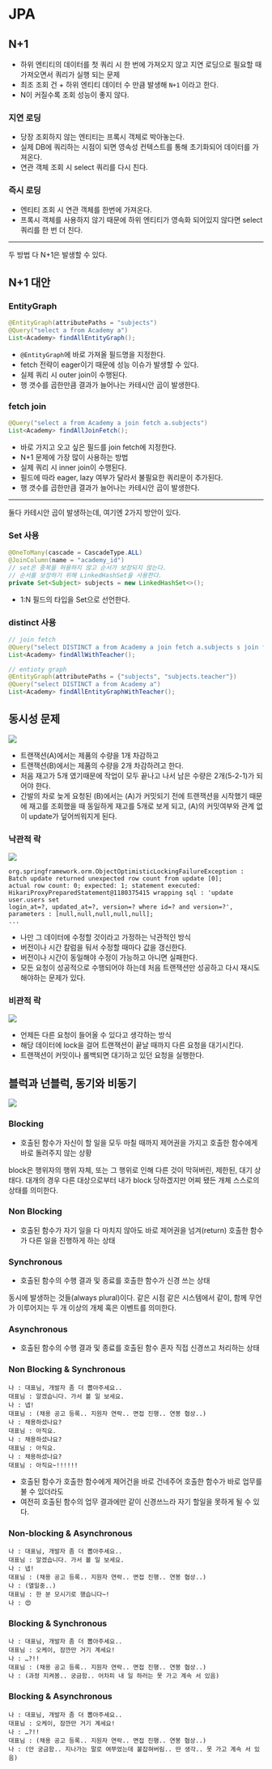 # JPA

## N+1

- 하위 엔티티의 데이터를 첫 쿼리 시 한 번에 가져오지 않고 지연 로딩으로 필요할 때 가져오면서 쿼리가 실행 되는 문제
- 최조 조회 건 + 하위 엔티티 데이터 수 만큼 발생해 `N+1` 이라고 한다.
- N이 커질수록 조회 성능이 좋지 않다.

### 지연 로딩

- 당장 조회하지 않는 엔티티는 프록시 객체로 박아놓는다.
- 실제 DB에 쿼리하는 시점이 되면 영속성 컨텍스트를 통해 초기화되어 데이터를 가져온다.
- 연관 객체 조회 시 select 쿼리를 다시 친다.

### 즉시 로딩

- 엔티티 조회 시 연관 객체를 한번에 가져온다.
- 프록시 객체를 사용하지 않기 때문에 하위 엔티티가 영속화 되어있지 않다면 select 쿼리를 한 번 더 친다.

---

두 방법 다 N+1은 발생할 수 있다.

## N+1 대안

### EntityGraph

```java
@EntityGraph(attributePaths = "subjects")
@Query("select a from Academy a")
List<Academy> findAllEntityGraph();
```

- `@EntityGraph`에 바로 가져올 필드명을 지정한다.
- fetch 전략이 eager이기 때문에 성능 이슈가 발생할 수 있다.
- 실제 쿼리 시 outer join이 수행된다.
- 행 갯수를 곱한만큼 결과가 늘어나는 카테시안 곱이 발생한다.

### fetch join

```java
@Query("select a from Academy a join fetch a.subjects")
List<Academy> findAllJoinFetch();
```

- 바로 가지고 오고 싶은 필드를 join fetch에 지정한다. 
- N+1 문제에 가장 많이 사용하는 방법
- 실제 쿼리 시 inner join이 수행된다.
- 필드에 따라 eager, lazy 여부가 달라서 불필요한 쿼리문이 추가된다.
- 행 갯수를 곱한만큼 결과가 늘어나는 카테시안 곱이 발생한다.

---

둘다 카테시안 곱이 발생하는데, 여기엔 2가지 방안이 있다.

### Set 사용

```java
@OneToMany(cascade = CascadeType.ALL)
@JoinColumn(name = "academy_id")
// set은 중복을 허용하지 않고 순서가 보장되지 않는다.
// 순서를 보장하기 위해 LinkedHashSet을 사용한다.
private Set<Subject> subjects = new LinkedHashSet<>();
```

- 1:N 필드의 타입을 Set으로 선언한다.

### distinct 사용

```java
// join fetch
@Query("select DISTINCT a from Academy a join fetch a.subjects s join fetch s.teacher")
List<Academy> findAllWithTeacher();
```

```java
// entioty graph
@EntityGraph(attributePaths = {"subjects", "subjects.teacher"})
@Query("select DISTINCT a from Academy a")
List<Academy> findAllEntityGraphWithTeacher();
```

## 동시성 문제

![](../../.gitbook/assets/interview/database/lock.png)

- 트랜잭션(A)에서는 제품의 수량을 1개 차감하고
- 트랜잭션(B)에서는 제품의 수량을 2개 차감하려고 한다.
- 처음 재고가 5개 였기때문에 작업이 모두 끝나고 나서 남은 수량은 2개(5-2-1)가 되어야 한다.
- 간발의 차로 늦게 요청된 (B)에서는 (A)가 커밋되기 전에 트랜잭션을 시작했기 때문에 재고를 조회했을 때 동일하게 재고를 5개로 보게 되고, (A)의 커밋여부와 관계 없이 update가 덮어씌워지게 된다.

### 낙관적 락

![](../../.gitbook/assets/interview/database/optimistic.png)

```text
org.springframework.orm.ObjectOptimisticLockingFailureException : 
Batch update returned unexpected row count from update [0]; 
actual row count: 0; expected: 1; statement executed: 
HikariProxyPreparedStatement@1180375415 wrapping sql : 'update user.users set 
login_at=?, updated_at=?, version=? where id=? and version=?', 
parameters : [null,null,null,null,null];
...
```

- 나만 그 데이터에 수정할 것이라고 가정하는 낙관적인 방식
- 버전이나 시간 칼럼을 둬서 수정할 때마다 값을 갱신한다.
- 버전이나 시간이 동일해야 수정이 가능하고 아니면 실패한다.
- 모든 요청이 성공적으로 수행되어야 하는데 처음 트랜잭션만 성공하고 다시 재시도 해야하는 문제가 있다.

### 비관적 락

![](../../.gitbook/assets/interview/database/pessimistick.png)

- 언제든 다른 요청이 들어올 수 있다고 생각하는 방식
- 해당 데이터에 lock을 걸어 트랜잭션이 끝날 때까지 다른 요청을 대기시킨다.
- 트랜잭션이 커밋이나 롤백되면 대기하고 있던 요청을 실행한다.

## 블럭과 넌블럭, 동기와 비동기

![](../../.gitbook/assets/interview/operating-system/screenshot%202021-03-22%20오전%208.27.46.png)

### Blocking

- 호출된 함수가 자신이 할 일을 모두 마칠 때까지 제어권을 가지고 호출한 함수에게 바로 돌려주지 않는 상황

block은 행위자의 행위 자체, 또는 그 행위로 인해 다른 것이 막혀버린, 제한된, 대기 상태다. 대개의 경우 다른 대상으로부터 내가 block 당하겠지만 어찌 됐든 개체 스스로의 상태를 의미한다.

### Non Blocking

- 호출된 함수가 자기 일을 다 마치지 않아도 바로 제어권을 넘겨(return) 호출한 함수가 다른 일을 진행하게 하는 상태

### Synchronous

- 호출된 함수의 수행 결과 및 종료를 호출한 함수가 신경 쓰는 상태

동시에 발생하는 것들(always plural)이다. 같은 시점 같은 시스템에서 같이, 함께 무언가 이루어지는 두 개 이상의 개체 혹은 이벤트를 의미한다.

### Asynchronous

- 호출된 함수의 수행 결과 및 종료를 호출된 함수 혼자 직접 신경쓰고 처리하는 상태

### Non Blocking & Synchronous

```text
나 : 대표님, 개발자 좀 더 뽑아주세요..
대표님 : 알겠습니다. 가서 볼 일 보세요.
나 : 넵!
대표님 : (채용 공고 등록.. 지원자 연락.. 면접 진행.. 연봉 협상..)
나 : 채용하셨나요?
대표님 : 아직요.
나 : 채용하셨나요?
대표님 : 아직요.
나 : 채용하셨나요?
대표님 : 아직요~!!!!!!
```

- 호출된 함수가 호출한 함수에게 제어건을 바로 건네주어 호출한 함수가 바로 업무를 불 수 있더라도
- 여전히 호출된 함수의 업무 결과에만 같이 신경쓰느라 자기 할일을 못하게 될 수 있다.

### Non-blocking & Asynchronous

```text
나 : 대표님, 개발자 좀 더 뽑아주세요..
대표님 : 알겠습니다. 가서 볼 일 보세요.
나 : 넵!
대표님 : (채용 공고 등록.. 지원자 연락.. 면접 진행.. 연봉 협상..)
나 : (열일중..)
대표님 : 한 분 모시기로 했습니다~!
나 : 😍
```

### Blocking & Synchronous

```text
나 : 대표님, 개발자 좀 더 뽑아주세요..
대표님 : 오케이, 잠깐만 거기 계세요!
나 : …?!!
대표님 : (채용 공고 등록.. 지원자 연락.. 면접 진행.. 연봉 협상..)
나 : (과정 지켜봄.. 궁금함.. 어차피 내 일 하러는 못 가고 계속 서 있음)
```

### Blocking & Asynchronous

```text
나 : 대표님, 개발자 좀 더 뽑아주세요..
대표님 : 오케이, 잠깐만 거기 계세요!
나 : …?!!
대표님 : (채용 공고 등록.. 지원자 연락.. 면접 진행.. 연봉 협상..)
나 : (안 궁금함.. 지나가는 말로 여쭈었는데 붙잡혀버림.. 딴 생각.. 못 가고 계속 서 있음)
```